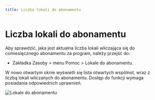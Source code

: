 ```yaml
---
title: Liczba lokali do abonamentu
---
```

# Liczba lokali do abonamentu

Aby sprawdzić, jaka jest aktualna liczba lokali wliczająca się do comiesięcznego abonamentu za program, należy przejść do:

- Zakładka Zasoby > menu Pomoc > Lokale do abonamentu.

W nowo otwartym oknie wyświetli się lista otwartych wspólnot, wraz z liczbą lokali wliczanych do abonamentu. Dostęp do funkcji wymaga posiadania odpowiednich uprawnień.

![Lokale do abonamentu](lokaledoabonamentu.gif)